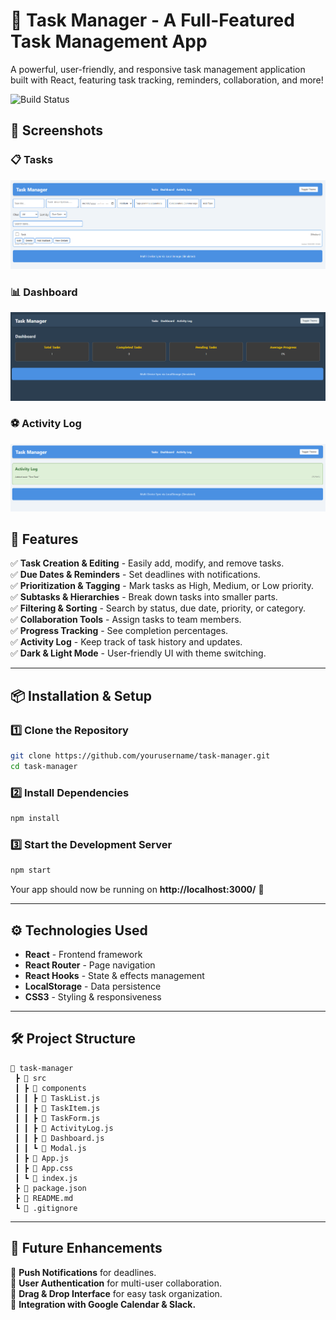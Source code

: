 # 📌 Task Manager - A Full-Featured Task Management App

A powerful, user-friendly, and responsive task management application built with React, featuring task tracking, reminders, collaboration, and more!

![Build Status](https://github.com/tomedonovski/task-manager/actions/workflows/build.yml/badge.svg)

## 📸 Screenshots

### 📋 Tasks
![Task List](screenshots/tasks.png)

### 📊 Dashboard
![Dashboard Progress](screenshots/dashboard-dark.png)

### ⚽ Activity Log
![Activity Log](screenshots/activity-log.png)

## 🚀 Features

✅ **Task Creation & Editing** - Easily add, modify, and remove tasks.  
✅ **Due Dates & Reminders** - Set deadlines with notifications.  
✅ **Prioritization & Tagging** - Mark tasks as High, Medium, or Low priority.  
✅ **Subtasks & Hierarchies** - Break down tasks into smaller parts.  
✅ **Filtering & Sorting** - Search by status, due date, priority, or category.  
✅ **Collaboration Tools** - Assign tasks to team members.  
✅ **Progress Tracking** - See completion percentages.  
✅ **Activity Log** - Keep track of task history and updates.  
✅ **Dark & Light Mode** - User-friendly UI with theme switching.  

---

## 📦 Installation & Setup

### 1️⃣ Clone the Repository
```bash
git clone https://github.com/yourusername/task-manager.git
cd task-manager
```

### 2️⃣ Install Dependencies
```bash
npm install
```

### 3️⃣ Start the Development Server
```bash
npm start
```

Your app should now be running on **http://localhost:3000/** 🎉

---

## ⚙️ Technologies Used

- **React** - Frontend framework  
- **React Router** - Page navigation  
- **React Hooks** - State & effects management  
- **LocalStorage** - Data persistence  
- **CSS3** - Styling & responsiveness  

---

## 🛠️ Project Structure

```
📂 task-manager
 ┣ 📂 src
 ┃ ┣ 📂 components
 ┃ ┃ ┣ 📜 TaskList.js
 ┃ ┃ ┣ 📜 TaskItem.js
 ┃ ┃ ┣ 📜 TaskForm.js
 ┃ ┃ ┣ 📜 ActivityLog.js
 ┃ ┃ ┣ 📜 Dashboard.js
 ┃ ┃ ┗ 📜 Modal.js
 ┃ ┣ 📜 App.js
 ┃ ┣ 📜 App.css
 ┃ ┗ 📜 index.js
 ┣ 📜 package.json
 ┣ 📜 README.md
 ┗ 📜 .gitignore
```

---

## 📝 Future Enhancements

🔹 **Push Notifications** for deadlines.  
🔹 **User Authentication** for multi-user collaboration.  
🔹 **Drag & Drop Interface** for easy task organization.  
🔹 **Integration with Google Calendar & Slack.**  

